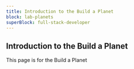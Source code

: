 ```yaml
---
title: Introduction to the Build a Planet
block: lab-planets
superBlock: full-stack-developer
---
```


## Introduction to the Build a Planet

This page is for the Build a Planet
